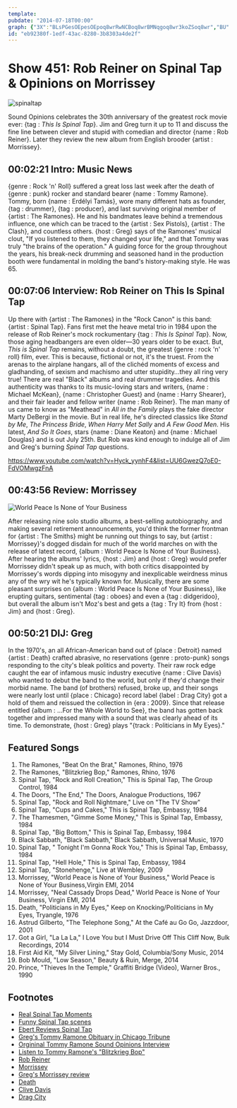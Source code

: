 ```yaml
---
template: 
pubdate: "2014-07-18T00:00"
graph: {"3X":"BLsPGesOEpesOEpoq8wrRwNCBoq8wrBMNqgoq8wr3koZSoq8wr","BU":"","218":"FVv8JOv58xOv58xdhnxeX6cfddhnxeBHm1Gdhnxe","2BX":"gluyhlECOwdDFYOgluyhBF0XxgluyhBACiGgluyhgluyhiRP1pP2HzbgluyhBHm1GgluyhMOJ5zP2Hzb"}
id: "eb92380f-1edf-43ac-8280-3b8303a4de2f"
---
```






# Show 451: Rob Reiner on Spinal Tap & Opinions on Morrissey

![spinaltap](https://static.soundopinions.org/images/2014/spinaltap_web.jpg)

Sound Opinions celebrates the 30th anniversary of the greatest rock movie ever: {tag : *This Is Spinal Tap*}. Jim and Greg turn it up to 11 and discuss the fine line between clever and stupid with comedian and director {name : Rob Reiner}. Later they review the new album from English brooder {artist : Morrissey}.



## 00:02:21 Intro: Music News

{genre : Rock 'n' Roll} suffered a great loss last week after the death of {genre : punk} rocker and standard bearer {name : Tommy Ramone}. Tommy, born {name : Erdélyi Tamás}, wore many different hats as founder, {tag : drummer}, {tag : producer}, and last surviving original member of {artist : The Ramones}. He and his bandmates leave  behind a tremendous influence, one which can be traced to the {artist : Sex Pistols}, {artist : The Clash}, and countless others. {host : Greg} says of the Ramones' musical clout, "If you listened to them, they changed your life," and that Tommy was truly "the brains of the operation." A guiding force for the group throughout the years, his break-neck drumming and seasoned hand in the production booth were fundamental in molding the band's history-making style. He was 65.



## 00:07:06 Interview: Rob Reiner on This Is Spinal Tap

Up there with {artist : The Ramones} in the "Rock Canon" is this band: {artist : Spinal Tap}. Fans first met the heave metal trio in 1984 upon the release of Rob Reiner's mock rockumentary {tag : *This Is Spinal Tap*}. Now, those aging headbangers are even older—30 years older to be exact. But, *This is Spinal Tap* remains, without a doubt, the greatest {genre : rock 'n' roll} film, ever. This is because, fictional or not, it's the truest. From the arenas to the airplane hangars, all of the clichéd moments of excess and gladhanding, of sexism and machismo and utter stupidity…they all ring very true! There are real "Black" albums and real drummer tragedies. And this authenticity was thanks to its music-loving stars and writers, {name : Michael McKean}, {name : Christopher Guest} and {name : Harry Shearer}, and their fair leader and fellow writer {name : Rob Reiner}. The man many of us came to know as "Meathead" in *All in the Family* plays the fake director Marty DeBergi in the movie. But in real life, he's directed classics like *Stand by Me*, *The Princess Bride*, *When Harry Met Sally* and *A Few Good Men*. His latest, *And So It Goes*, stars {name : Diane Keaton} and {name : Michael Douglas} and is out July 25th. But Rob was kind enough to indulge all of Jim and Greg's burning *Spinal Tap* questions.

https://www.youtube.com/watch?v=Hyck_yynhF4&list=UU6GwezQ7oE0-FdVOMwgzFnA



## 00:43:56 Review: Morrissey

![World Peace Is None of Your Business](https://static.soundopinions.org/assets/451/2180.jpg)

After releasing nine solo studio albums, a best-selling autobiography, and making several retirement announcements, you'd think the former frontman for {artist : The Smiths} might be running out things to say, but {artist : Morrissey}'s dogged disdain for much of the world marches on with the release of latest record, {album : World Peace Is None of Your Business}. After hearing the albums' lyrics, {host : Jim} and {host : Greg} would prefer Morrissey didn't speak up as much, with both critics disappointed by Morrissey's words dipping into misogyny and inexplicable weirdness minus any of the wry wit he's typically known for. Musically, there are some pleasant surprises on {album : World Peace Is None of Your Business}, like erupting guitars, sentimental {tag : oboes} and even a {tag : didgeridoo}, but overall the album isn't Moz's best and gets a {tag : Try It} from {host : Jim} and {host : Greg}.



## 00:50:21 DIJ: Greg

In the 1970's, an all African-American band out of {place : Detroit} named {artist : Death} crafted abrasive, no reservations {genre : proto-punk} songs responding to the city's bleak politics and poverty. Their raw rock edge caught the ear of infamous music industry executive {name : Clive Davis} who wanted to debut the band to the world, but only if they'd change their morbid name. The band (of brothers) refused, broke up, and their songs were nearly lost until {place : Chicago} record label {label : Drag City} got a hold of them and reissued the collection in {era : 2009}. Since that release entitled {album : …For the Whole World to See}, the band has gotten back together and impressed many with a sound that was clearly ahead of its time. To demonstrate, {host : Greg} plays "{track : Politicians in My Eyes}."



## Featured Songs

1. The Ramones, "Beat On the Brat," Ramones, Rhino, 1976
2. The Ramones, "Blitzkrieg Bop," Ramones, Rhino, 1976
3. Spinal Tap, "Rock and Roll Creation," This is Spinal Tap, The Group Control, 1984
4. The Doors, "The End," The Doors, Analogue Productions, 1967
5. Spinal Tap, "Rock and Roll Nightmare," Live on "The TV Show"
6. Spinal Tap, "Cups and Cakes," This is Spinal Tap, Embassy, 1984
7. The Thamesmen, "Gimme Some Money," This is Spinal Tap, Embassy, 1984
8. Spinal Tap, "Big Bottom," This is Spinal Tap, Embassy, 1984
9. Black Sabbath, "Black Sabbath," Black Sabbath, Universal Music, 1970
10. Spinal Tap, " Tonight I'm Gonna Rock You," This is Spinal Tap, Embassy, 1984
11. Spinal Tap, "Hell Hole," This is Spinal Tap, Embassy, 1984
12. Spinal Tap, "Stonehenge," Live at Wembley, 2009
13. Morrissey, "World Peace is None of Your Business," World Peace is None of Your Business,Virgin EMI, 2014
14. Morrissey, "Neal Cassady Drops Dead," World Peace is None of Your Business, Virgin EMI, 2014
15. Death, "Politicians in My Eyes," Keep on Knocking/Politicians in My Eyes, Tryangle, 1976
16. Astrud Gilberto, "The Telephone Song," At the Café au Go Go, Jazzdoor, 2001
17. Got a Girl, "La La La," I Love You but I Must Drive Off This Cliff Now, Bulk Recordings, 2014
18. First Aid Kit, "My Silver Lining," Stay Gold, Columbia/Sony Music, 2014
19. Bob Mould, "Low Season," Beauty & Ruin, Merge, 2014
20. Prince, "Thieves In the Temple," Graffiti Bridge (Video), Warner Bros., 1990



## Footnotes

- [Real Spinal Tap Moments](http://flavorwire.com/230230/a-selection-of-glorious-real-life-spinal-tap-moments)
- [Funny Spinal Tap scenes](https://www.youtube.com/watch?v=P6Fc_5slG_Q)
- [Ebert Reviews Spinal Tap](http://www.rogerebert.com/reviews/great-movie-this-is-spinal-tap-1984)
- [Greg's Tommy Ramone Obituary in Chicago Tribune](http://articles.chicagotribune.com/2014-07-12/entertainment/chi-tommy-ramone-obit-20140712_1_the-ramones-rock-band-new-york-dolls)
- [Orgininal Tommy Ramone Sound Opinions Interview](http://www.soundopinions.org/show/64)
- [Listen to Tommy Ramone's "Blitzkrieg Bop"](https://www.youtube.com/watch?v=BWrtrK1Q2EQ)
- [Rob Reiner](http://www.imdb.com/name/nm0001661/)
- [Morrissey](https://www.facebook.com/Morrissey)
- [Greg's Morrissey review](http://www.chicagotribune.com/entertainment/music/turnitup/ct-morrisey-world-peace-album-review-20140714,0,6323185.column)
- [Death](http://deathfromdetroit.com/)
- [Clive Davis](http://www.theguardian.com/books/2013/feb/23/clive-davis-autobiography-janis-joplin-whitney)
- [Drag City](http://www.dragcity.com/)
